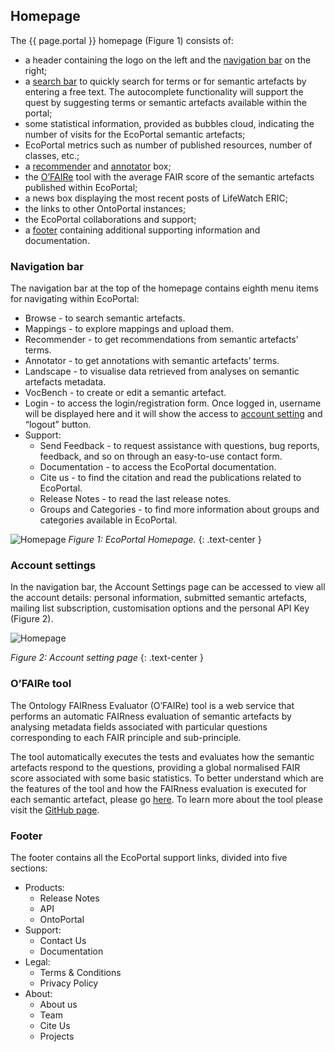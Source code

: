 ## Homepage

The {{ page.portal }} homepage (Figure 1) consists of:
- a header containing the logo on the left and the [navigation bar](#navigation-bar) on the right;
- a [search bar]() to quickly search for terms or for semantic artefacts by entering a free text. The autocomplete functionality will support the quest by suggesting terms or semantic artefacts available within the portal;
- some statistical information, provided as bubbles cloud, indicating the number of visits for the EcoPortal semantic artefacts;
- EcoPortal metrics such as number of published resources, number of classes, etc.;
- a [recommender]() and [annotator]() box;
- the [O’FAIRe]() tool with the average FAIR score of the semantic artefacts published within EcoPortal;
- a news box displaying the most recent posts of LifeWatch ERIC;
- the links to other OntoPortal instances;
- the EcoPortal collaborations and support;
- a [footer]() containing additional supporting information and documentation.



### Navigation bar

The navigation bar at the top of the homepage contains eighth menu items for navigating within EcoPortal:

- Browse - to search semantic artefacts.
- Mappings - to explore mappings and upload them.
- Recommender - to get recommendations from semantic artefacts’ terms.
- Annotator - to get annotations with semantic artefacts’ terms.
- Landscape - to visualise data retrieved from analyses on semantic artefacts metadata.
- VocBench - to create or edit a semantic artefact.
- Login - to access the login/registration form. Once logged in, username will be displayed here and it will show the access to [account setting]() and “logout” button.
- Support:
  - Send Feedback - to request assistance with questions, bug reports, feedback, and so on through an easy-to-use contact form.
  - Documentation - to access the EcoPortal documentation.
  - Cite us - to find the citation and read the publications related to EcoPortal.
  - Release Notes - to read the last release notes.
  - Groups and Categories - to find more information about groups and categories available in EcoPortal.

![Homepage]({{site.figures_link}}/{{page.portal}}/Figure1.png)
_Figure 1: EcoPortal Homepage._
{: .text-center }
### Account settings

In the navigation bar, the Account Settings page can be accessed to view all the account details: personal information, submitted semantic artefacts, mailing list subscription, customisation options and the personal API Key (Figure 2).

![Homepage]({{site.figures_link}}/{{page.portal}}/Figure2.png)

_Figure 2: Account setting page_
{: .text-center }

### O’FAIRe tool
The Ontology FAIRness Evaluator (O’FAIRe) tool is a web service that performs an automatic FAIRness evaluation of semantic artefacts by analysing metadata fields associated with particular questions corresponding to each FAIR principle and sub-principle.

The tool automatically executes the tests and evaluates how the semantic artefacts respond to the questions, providing a global normalised FAIR score associated with some basic statistics. To better understand which are the features of the tool and how the FAIRness evaluation is executed for each semantic artefact, please go [here](#fair-score). To learn more about the tool please visit the [GitHub page](https://github.com/agroportal/fairness).

### Footer

The footer contains all the EcoPortal support links, divided into five sections:

- Products:
  - Release Notes
  - API
  - OntoPortal
- Support:
  - Contact Us
  - Documentation
- Legal:
  - Terms & Conditions 
  - Privacy Policy 
- About:
  - About us 
  - Team 
  - Cite Us 
  - Projects



